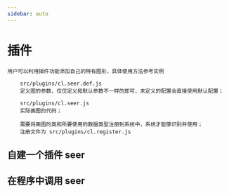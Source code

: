 ```yaml
---
sidebar: auto
---
```


# 插件

    用户可以利用插件功能添加自己的特有图形，具体使用方法参考实例

        src/plugins/cl.seer.def.js
        定义图的参数，仅仅定义和默认参数不一样的即可，未定义的配置会直接使用默认配置；

        src/plugins/cl.seer.js
        实际画图的代码；

        需要将画图的类和所要使用的数据类型注册到系统中，系统才能够识别并使用；
        注册文件为 src/plugins/cl.register.js

## 自建一个插件 seer

## 在程序中调用 seer
